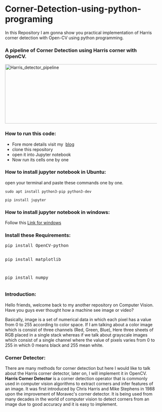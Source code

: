 # Corner-Detection-using-python-programing
In this Repository I am gonna show you practical implementation of  Harris corner detection with Open-CV using python programming.

<h3>A pipeline of Corner Detection using Harris corner with OpenCV.</h3>
<img class="alignnone size-full wp-image-128" src="https://getpython.files.wordpress.com/2019/07/harris_detector_pipeline.png" alt="Harris_detector_pipeline" width="742" height="196" />
<h3></h3>
<h3>How to run this code:</h3>
<ul>
	<li>Fore more details visit my  <a href="https://getpython.wordpress.com/2019/07/10/corner-detection-using-harris-corner-in-python-programming/" rel="noopener">blog</a></li>
	<li>clone this repository</li>
	<li>open it into Jupyter notebook</li>
	<li>Now run its cells one by one</li>
</ul>
<h3>How to install jupyter notebook in Ubuntu:</h3>
open your terminal and paste these commands one by one.
<pre class="code-pre command"><code>sudo apt install python3-pip python3-dev</code></pre>
<pre class="code-pre command"><code>pip install jupyter</code></pre>
<h3>How to install jupyter notebook in windows:</h3>
Follow this <a href="https://jupyter-notebook-beginner-guide.readthedocs.io/en/latest/install.html">Link for windows</a>
<h3>Install these Requirements:</h3>
<pre>pip install OpenCV-python

pip install matplotlib

pip install numpy</pre>
<h3></h3>
<h3>Introduction:</h3>
Hello friends, welcome back to my another repository on Computer Vision. Have you guys ever thought how a machine see image or video?

Basically, image is a set of numerical data in which each pixel has a value from 0 to 255 according to color space. If I am talking about a color image which is consist of three channels (Red, Green, Blue), Here three sheets of RGB placed in a single stack whereas if we talk about grayscale images which consist of a single channel where the value of pixels varies from 0 to 255 in which 0 means black and 255 mean white.
<h3><b> Corner Detector:</b></h3>
There are many methods for corner detection but here I would like to talk about the Harris corner detector, later on, I will implement it in OpenCV.<b> Harris Corner Detector</b> is a corner detection operator that is commonly used in computer vision algorithms to extract corners and infer features of an image. It was first introduced by Chris Harris and Mike Stephens in 1988 upon the improvement of Moravec's corner detector. It is being used from many decades in the world of computer vision to detect corners from an image due to good accuracy and it is easy to implement.
